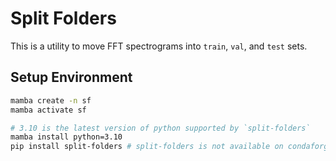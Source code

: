 # Split Folders
This is a utility to move FFT spectrograms into `train`, `val`, and `test` sets.

## Setup Environment
```sh
mamba create -n sf
mamba activate sf

# 3.10 is the latest version of python supported by `split-folders`
mamba install python=3.10
pip install split-folders # split-folders is not available on condaforge
```
